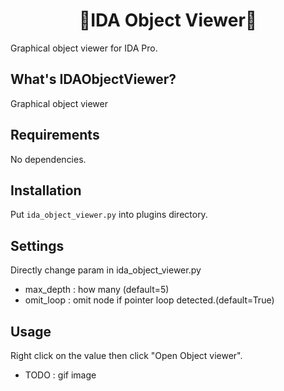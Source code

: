 <h1 align="center">👀IDA Object Viewer👀</h1>
<p>Graphical object viewer for IDA Pro.</p>

## What's IDAObjectViewer?
Graphical object viewer 

## Requirements

No dependencies.

## Installation

Put ```ida_object_viewer.py``` into plugins directory.

## Settings

Directly change param in ida_object_viewer.py
+ max_depth : how many (default=5) 
+ omit_loop : omit node if pointer loop detected.(default=True)

## Usage

Right click on the value then click "Open Object viewer".

+ TODO : gif image
